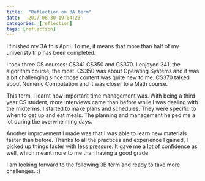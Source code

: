 ```yaml
---
title:  "Reflection on 3A term"
date:   2017-08-30 19:04:23
categories: [reflection]
tags: [reflection]
---
```

I finished my 3A this April. To me, it means that more than half of my univeristy trip has been completed. 

I took three CS courses: CS341 CS350 and CS370. I enjoyed 341, the algorithm course, the most. CS350 was about Operating Systems and it was a bit challenging since those content was quite new to me. CS370 talked about Numeric Computation and it was closer to a Math course. 

This term, I learnt how important time management was. With being a third year CS student, more interviews came than before while I was dealing with the midterms. I started to make plans and schedules. They were specific to when to get up and eat meals. The planning and management helped me a lot during the overwhelming days. 

Another improvement I made was that I was able to learn new materials faster than before. Thanks to all the practices and experience I gained, I picked up things faster with less pressure. It gave me a lot of confidence as well, which meant more to me than having a good grade.

I am looking forward to the following 3B term and ready to take more challenges. :)
